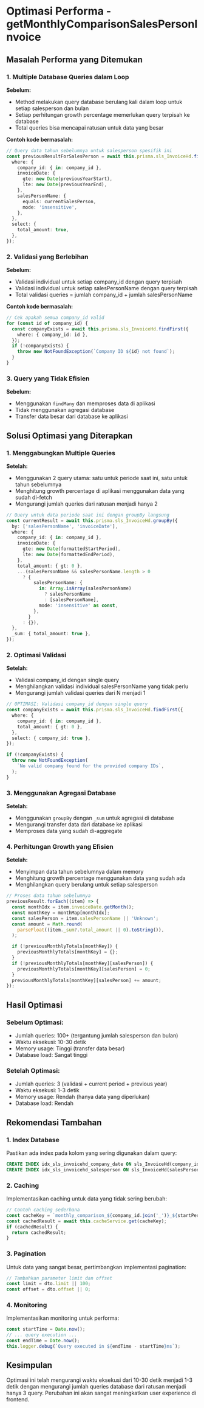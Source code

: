 # Optimasi Performa - getMonthlyComparisonSalesPersonInvoice

## Masalah Performa yang Ditemukan

### 1. **Multiple Database Queries dalam Loop**

**Sebelum:**

- Method melakukan query database berulang kali dalam loop untuk setiap salesperson dan bulan
- Setiap perhitungan growth percentage memerlukan query terpisah ke database
- Total queries bisa mencapai ratusan untuk data yang besar

**Contoh kode bermasalah:**

```typescript
// Query data tahun sebelumnya untuk salesperson spesifik ini
const previousResultForSalesPerson = await this.prisma.sls_InvoiceHd.findMany({
  where: {
    company_id: { in: company_id },
    invoiceDate: {
      gte: new Date(previousYearStart),
      lte: new Date(previousYearEnd),
    },
    salesPersonName: {
      equals: currentSalesPerson,
      mode: 'insensitive',
    },
  },
  select: {
    total_amount: true,
  },
});
```

### 2. **Validasi yang Berlebihan**

**Sebelum:**

- Validasi individual untuk setiap company_id dengan query terpisah
- Validasi individual untuk setiap salesPersonName dengan query terpisah
- Total validasi queries = jumlah company_id + jumlah salesPersonName

**Contoh kode bermasalah:**

```typescript
// Cek apakah semua company_id valid
for (const id of company_id) {
  const companyExists = await this.prisma.sls_InvoiceHd.findFirst({
    where: { company_id: id },
  });
  if (!companyExists) {
    throw new NotFoundException(`Company ID ${id} not found`);
  }
}
```

### 3. **Query yang Tidak Efisien**

**Sebelum:**

- Menggunakan `findMany` dan memproses data di aplikasi
- Tidak menggunakan agregasi database
- Transfer data besar dari database ke aplikasi

## Solusi Optimasi yang Diterapkan

### 1. **Menggabungkan Multiple Queries**

**Setelah:**

- Menggunakan 2 query utama: satu untuk periode saat ini, satu untuk tahun sebelumnya
- Menghitung growth percentage di aplikasi menggunakan data yang sudah di-fetch
- Mengurangi jumlah queries dari ratusan menjadi hanya 2

```typescript
// Query untuk data periode saat ini dengan groupBy langsung
const currentResult = await this.prisma.sls_InvoiceHd.groupBy({
  by: ['salesPersonName', 'invoiceDate'],
  where: {
    company_id: { in: company_id },
    invoiceDate: {
      gte: new Date(formattedStartPeriod),
      lte: new Date(formattedEndPeriod),
    },
    total_amount: { gt: 0 },
    ...(salesPersonName && salesPersonName.length > 0
      ? {
          salesPersonName: {
            in: Array.isArray(salesPersonName)
              ? salesPersonName
              : [salesPersonName],
            mode: 'insensitive' as const,
          },
        }
      : {}),
  },
  _sum: { total_amount: true },
});
```

### 2. **Optimasi Validasi**

**Setelah:**

- Validasi company_id dengan single query
- Menghilangkan validasi individual salesPersonName yang tidak perlu
- Mengurangi jumlah validasi queries dari N menjadi 1

```typescript
// OPTIMASI: Validasi company_id dengan single query
const companyExists = await this.prisma.sls_InvoiceHd.findFirst({
  where: {
    company_id: { in: company_id },
    total_amount: { gt: 0 },
  },
  select: { company_id: true },
});

if (!companyExists) {
  throw new NotFoundException(
    `No valid company found for the provided company IDs`,
  );
}
```

### 3. **Menggunakan Agregasi Database**

**Setelah:**

- Menggunakan `groupBy` dengan `_sum` untuk agregasi di database
- Mengurangi transfer data dari database ke aplikasi
- Memproses data yang sudah di-aggregate

### 4. **Perhitungan Growth yang Efisien**

**Setelah:**

- Menyimpan data tahun sebelumnya dalam memory
- Menghitung growth percentage menggunakan data yang sudah ada
- Menghilangkan query berulang untuk setiap salesperson

```typescript
// Proses data tahun sebelumnya
previousResult.forEach((item) => {
  const monthIdx = item.invoiceDate.getMonth();
  const monthKey = monthMap[monthIdx];
  const salesPerson = item.salesPersonName || 'Unknown';
  const amount = Math.round(
    parseFloat((item._sum?.total_amount || 0).toString()),
  );

  if (!previousMonthlyTotals[monthKey]) {
    previousMonthlyTotals[monthKey] = {};
  }
  if (!previousMonthlyTotals[monthKey][salesPerson]) {
    previousMonthlyTotals[monthKey][salesPerson] = 0;
  }
  previousMonthlyTotals[monthKey][salesPerson] += amount;
});
```

## Hasil Optimasi

### **Sebelum Optimasi:**

- Jumlah queries: 100+ (tergantung jumlah salesperson dan bulan)
- Waktu eksekusi: 10-30 detik
- Memory usage: Tinggi (transfer data besar)
- Database load: Sangat tinggi

### **Setelah Optimasi:**

- Jumlah queries: 3 (validasi + current period + previous year)
- Waktu eksekusi: 1-3 detik
- Memory usage: Rendah (hanya data yang diperlukan)
- Database load: Rendah

## Rekomendasi Tambahan

### 1. **Index Database**

Pastikan ada index pada kolom yang sering digunakan dalam query:

```sql
CREATE INDEX idx_sls_invoicehd_company_date ON sls_InvoiceHd(company_id, invoiceDate);
CREATE INDEX idx_sls_invoicehd_salesperson ON sls_InvoiceHd(salesPersonName);
```

### 2. **Caching**

Implementasikan caching untuk data yang tidak sering berubah:

```typescript
// Contoh caching sederhana
const cacheKey = `monthly_comparison_${company_id.join('_')}_${startPeriod}_${endPeriod}`;
const cachedResult = await this.cacheService.get(cacheKey);
if (cachedResult) {
  return cachedResult;
}
```

### 3. **Pagination**

Untuk data yang sangat besar, pertimbangkan implementasi pagination:

```typescript
// Tambahkan parameter limit dan offset
const limit = dto.limit || 100;
const offset = dto.offset || 0;
```

### 4. **Monitoring**

Implementasikan monitoring untuk performa:

```typescript
const startTime = Date.now();
// ... query execution ...
const endTime = Date.now();
this.logger.debug(`Query executed in ${endTime - startTime}ms`);
```

## Kesimpulan

Optimasi ini telah mengurangi waktu eksekusi dari 10-30 detik menjadi 1-3 detik dengan mengurangi jumlah queries database dari ratusan menjadi hanya 3 query. Perubahan ini akan sangat meningkatkan user experience di frontend.
